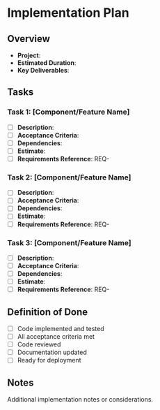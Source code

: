 # Implementation Plan

## Overview
- **Project**: 
- **Estimated Duration**: 
- **Key Deliverables**: 

## Tasks

### Task 1: [Component/Feature Name]
- [ ] **Description**: 
- [ ] **Acceptance Criteria**: 
- [ ] **Dependencies**: 
- [ ] **Estimate**: 
- [ ] **Requirements Reference**: REQ-

### Task 2: [Component/Feature Name]
- [ ] **Description**: 
- [ ] **Acceptance Criteria**: 
- [ ] **Dependencies**: 
- [ ] **Estimate**: 
- [ ] **Requirements Reference**: REQ-

### Task 3: [Component/Feature Name]
- [ ] **Description**: 
- [ ] **Acceptance Criteria**: 
- [ ] **Dependencies**: 
- [ ] **Estimate**: 
- [ ] **Requirements Reference**: REQ-

## Definition of Done
- [ ] Code implemented and tested
- [ ] All acceptance criteria met
- [ ] Code reviewed
- [ ] Documentation updated
- [ ] Ready for deployment

## Notes
Additional implementation notes or considerations.
